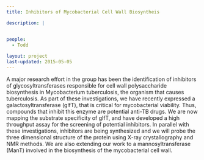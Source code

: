 ```yaml
---
title: Inhibitors of Mycobacterial Cell Wall Biosyntheis

description: |


people:
  - Todd
  
layout: project
last-updated: 2015-05-05
---
```


A major research effort in the group has been the identification of inhibitors of glycosyltransferases responsible for cell wall polysaccharide biosynthesis in Mycobacterium tuberculosis, the organism that causes tuberculosis. As part of these investigations, we have recently expressed a galactosyltransferase (glfT), that is critical for mycobacterial viability. Thus, compounds that inhibit this enzyme are potential anti-TB drugs. We are now mapping the substrate specificity of glfT, and have developed a high throughput assay for the screening of potential inhibitors. In parallel with these investigations, inhibitors are being synthesized and we will probe the three dimensional structure of the protein using X-ray crystallography and NMR methods. We are also extending our work to a mannosyltransferase (ManT) involved in the biosynthesis of the mycobacterial cell wall.